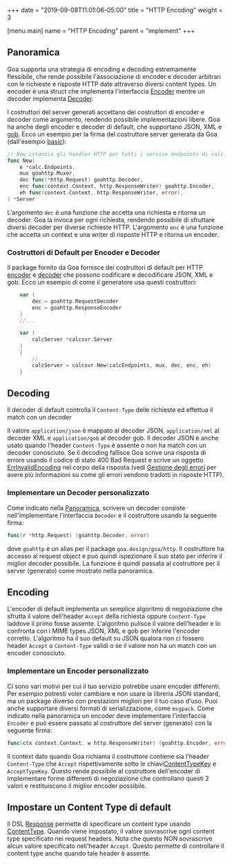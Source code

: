 +++
date = "2019-09-08T11:01:06-05:00"
title = "HTTP Encoding"
weight = 3

[menu.main]
name = "HTTP Encoding"
parent = "implement"
+++

## Panoramica

Goa supporta una strategia di encoding e decoding estremamente flessibile, che rende possibile
l'associazione di encoder e decoder arbitrari con le richieste e risposte HTTP date attraverso
diversi content types. Un encoder è una struct che implementa l'interfaccia 
[Encoder](https://godoc.org/goa.design/goa/http#Encoder) mentre un decoder implementa
[Decoder](https://godoc.org/goa.design/goa/http#Decoder).

I costruttori del server generati accettano dei costruttori di encoder e decoder come argomento,
rendendo possibile implementazioni libere. Goa ha anche degli encoder e decoder di default, che
supportano JSON, XML e [gob](https://golang.org/pkg/encoding/gob/).
Ecco un esempio per la firma del costruttore server generata da Goa (dall'esempio
[basic](https://github.com/goadesign/examples/blob/master/basic)):

```go
// New istanzia gli handler HTTP per tutti i service endpoints di calc.
func New(
	e *calc.Endpoints,
	mux goahttp.Muxer,
	dec func(*http.Request) goahttp.Decoder,
	enc func(context.Context, http.ResponseWriter) goahttp.Encoder,
	eh func(context.Context, http.ResponseWriter, error),
) *Server
```

L'argomento `dec` è una funzione che accetta una richiesta e ritorna un decoder. Goa la invoca
per ogni richiesta, rendendo possibile di sfruttare diversi decoder per diverse richieste HTTP.
L'argomento `enc` è una funzione che accetta un context e una writer di risposte HTTP e 
ritorna un encoder.

### Costruttori di Default per Encoder e Decoder

Il package fornito da Goa fornisce dei costruttori di default per HTTP
[encoder](https://godoc.org/goa.design/goa/http#RequestEncoder) e
[decoder](https://godoc.org/goa.design/goa/http#ResponseEncoder) che possono codificare e 
decodificare JSON, XML e gob. 
Ecco un esempio di come il generatore usa questi costruttori:

```go
	var (
		dec = goahttp.RequestDecoder
		enc = goahttp.ResponseEncoder
	)
    //...

	var (
		calcServer *calcsvr.Server
	)
	{
        // ...
		calcServer = calcsvr.New(calcEndpoints, mux, dec, enc, eh)
	}
```

## Decoding

Il decoder di default controlla il `Content-Type` delle richieste ed effettua il match con un decoder

Il valore `application/json` è mappato al decoder JSON, `application/xml` al decoder XML e 
`application/gob` al decoder gob. Il decoder JSON è anche usato quando l'header `Content-Type`
è assente o non ha match con un decoder conosciuto. Se il decoding fallisce Goa
scrive una risposta di errore usando il codice di stato 400 Bad Request e scrive un oggetto
[ErrInvalidEncoding](https://goa.design/v1/reference/goa/#variables) nel corpo della risposta (vedi
[Gestione degli errori](/v1/implement/error_handling/) per avere più informazioni su come gli errori
vendono tradotti in risposte HTTP).

### Implementare un Decoder personalizzato

Come indicato nella [Panoramica](#Overview), scrivere un decoder consiste nell'implementare l'interfaccia
`Decoder` e il costruttore usando la seguente firma:

```go
func(r *http.Request) (goahttp.Decoder, error)
```

dove `goahttp` è un alias per il package `goa.design/goa/http`. Il costruttore
ha accesso al request object e può quindi ispezionare il suo stato per inferire il miglior decoder
possibile. La funzione è quindi passata al costruttore per il server (generato) come mostrato nella panoramica.

## Encoding

L'encoder di default implementa un semplice algoritmo di negoziazione che sfrutta il valore dell'header
`Accept` della richiesta oppure `Content-Type` laddove il primo fosse assente.
L'algoritmo pulisce il valore dell'header e lo confronta con i MIME types JSON, XML
e gob per inferire l'encoder corretto. L'algoritmo ha il suo default su JSON qualora non ci fossero header `Accept` o
`Content-Type` validi o se il valore non ha un match con un encoder conosciuto.

### Implementare un Encoder personalizzato

Ci sono vari motivi per cui il tuo servizio potrebbe usare encoder differenti. Per esempio potresti
voler cambiare e non usare la libreria JSON standard, ma un package diverso con prestazioni migliori
per il tuo caso d'uso. Puoi anche supportare diversi formati di serializzazione, come `msgpack`. 
Come indicato nella panoramica un encoder deve implementare l'interfaccia `Encoder` e può
essere passato al costruttore del server (generato) con la seguente firma:

```go
func(ctx context.Context, w http.ResponseWriter) (goahttp.Encoder, error)
```

Il context dato quando Goa richiama il costruttore contiene sia l'header `Content-Type` che
`Accept` rispettivamente sotto le chiavi[ContentTypeKey](https://godoc.org/goa.design/goa/http#pkg-constants)
e `AcceptTypeKey`. 
Questo rende possibile al costruttore dell'encoder di implementare forme differenti di negoziazione che 
controllano questi 2 valori e restituiscono il miglior encoder possibile.

## Impostare un Content Type di default

Il DSL [Response](https://godoc.org/goa.design/goa/dsl#Response) permette di specificare un
content type usando [ContentType](https://godoc.org/goa.design/goa/dsl#ContentType). Quando
viene impostato, il valore sovrascrive ogni content type specificato nei request headers. 
Nota che questo NON sovrascrive alcun valore specificato nell'header `Accept`.
Questo permette di controllare il content type anche quando tale header è assente.
